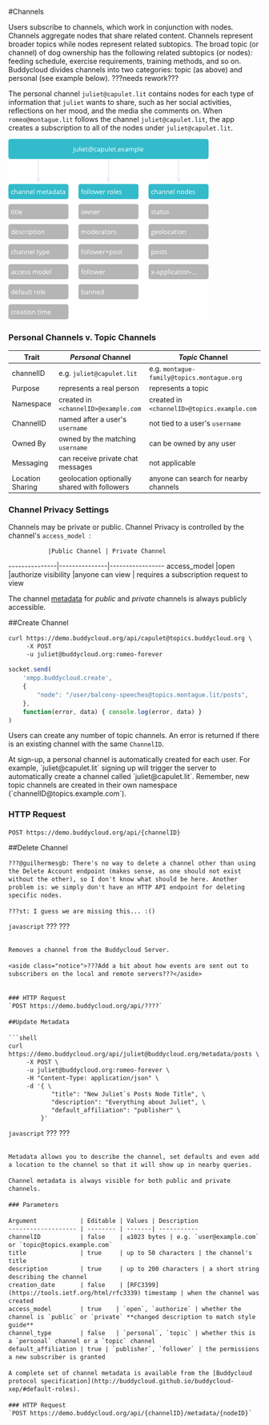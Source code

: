 #Channels

Users subscribe to channels, which work in conjunction with nodes. Channels aggregate nodes that share related content. Channels represent broader topics while nodes represent related subtopics. The broad topic (or channel) of dog ownership has the following related subtopics (or nodes): feeding schedule, exercise requirements, training methods, and so on. Buddycloud divides channels into two categories: topic (as above) and personal (see example below).
???needs rework???


The personal channel `juliet@capulet.lit` contains nodes for each type of information that `juliet` wants to share, such as her social activities, reflections on her mood, and the media she comments on. When `romeo@montague.lit` follows the channel `juliet@capulet.lit`, the app creates a subscription to all of the nodes under `juliet@capulet.lit`. 

![Channels and Nodes](/theme/static/img/diagrams/channel%20hierachy.png "Channels and Nodes")

### Personal Channels v. Topic Channels


Trait       | _Personal_ Channel              | _Topic_ Channel
------------|---------------------------------|-----------------------
channelID   | e.g. `juliet@capulet.lit`       | e.g. `montague-family@topics.montague.org`
Purpose     | represents a real person        | represents a topic
Namespace   | created in `<channelID>@example.com` |created in `<channelID>@topics.example.com`
ChannelID   | named after a user's `username`| not tied to a user's `username`
Owned By    | owned by the matching `username`| can be owned by any user
Messaging   | can receive private chat messages| not applicable
Location Sharing| geolocation optionally shared with followers| anyone can search for nearby channels

### Channel Privacy Settings

Channels may be private or public. Channel Privacy is controlled by the channel's `access_model `:

               |Public Channel | Private Channel
---------------|---------------|-----------------
access_model   |open           |authorize
visibility     |anyone can view | requires a subscription request to view

The channel [metadata](#update-metadata) for _public_ and _private_ channels is always publicly accessible.

##Create Channel

```shell
curl https://demo.buddycloud.org/api/capulet@topics.buddycloud.org \
     -X POST
     -u juliet@buddycloud.org:romeo-forever
```

```javascript
socket.send(
    'xmpp.buddycloud.create',
    {
        "node": "/user/balcony-speeches@topics.montague.lit/posts",
    },
    function(error, data) { console.log(error, data) }
)
```

Users can create any number of topic channels. An error is returned if there is an existing channel with the same `ChannelID`.

<aside>At sign-up, a personal channel is automatically created for each user. For example, `juliet@capulet.lit` signing up will trigger the server to automatically create a channel called `juliet@capulet.lit`. Remember, new topic channels are created in their own namespace (`channelID@topics.example.com`).</aside>

### HTTP Request
`POST https://demo.buddycloud.org/api/{channelID}`


##Delete Channel

```shell
???@guilhermesgb: There's no way to delete a channel other than using the Delete Account endpoint (makes sense, as one should not exist without the other), so I don't know what should be here. Another problem is: we simply don't have an HTTP API endpoint for deleting specific nodes.

???st: I guess we are missing this... :()

```

```javascript```
???
???
```

Removes a channel from the Buddycloud Server.

<aside class="notice">???Add a bit about how events are sent out to subscribers on the local and remote servers???</aside>


### HTTP Request
`POST https://demo.buddycloud.org/api/????`

##Update Metadata

```shell
curl https://demo.buddycloud.org/api/juliet@buddycloud.org/metadata/posts \
     -X POST \
     -u juliet@buddycloud.org:romeo-forever \
     -H "Content-Type: application/json" \
     -d '{ \
            "title": "New Juliet`s Posts Node Title", \
            "description": "Everything about Juliet", \
            "default_affiliation": "publisher" \
         }'
```

```javascript```
???
???
```

Metadata allows you to describe the channel, set defaults and even add a location to the channel so that it will show up in nearby queries.

Channel metadata is always visible for both public and private channels.

### Parameters

Argument            | Editable | Values | Description
------------------- | -------- | -------| -----------
channelID           | false    | ≤1023 bytes | e.g. `user@example.com` or `topic@topics.example.com`
title               | true     | up to 50 characters | the channel's title
description         | true     | up to 200 characters | a short string describing the channel 
creation_date       | false    | [RFC3399](https://tools.ietf.org/html/rfc3339) timestamp | when the channel was created
access_model        | true    | `open`, `authorize` | whether the channel is `public` or `private` **changed description to match style guide**
channel_type        | false   | `personal`, `topic` | whether this is a `personal` channel or a `topic` channel
default_affiliation | true | `publisher`, `follower` | the permissions a new subscriber is granted

A complete set of channel metadata is available from the [Buddycloud protocol specification](http://buddycloud.github.io/buddycloud-xep/#default-roles). 

### HTTP Request
`POST https://demo.buddycloud.org/api/{channelID}/metadata/{nodeID}`
